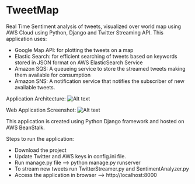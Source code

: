 # TweetMap

Real Time Sentiment analysis of tweets, visualized over world map using  AWS Cloud using Python, Django and Twitter Streaming API.
This application uses:
- Google Map API: for plotting the tweets on a map
- Elastic Search: for efficient searching of tweets based on keywords stored in JSON format on AWS ElasticSearch Service
- Amazon SQS: A queueing service to store the streamed tweets making them available for consumption
- Amazon SNS: A notification service that notifies the subscriber of new available tweets.

Application Architecture:
![Alt text](/../screenshots/arch.JPG?raw=true "Application Architecture")

Web Application Screenshot:
![Alt text](/../screenshots/appscreen.JPG?raw=true "Screenshot")


This application is created using Python Django framework and hosted on AWS BeanStalk.

Steps to run the application:

- Download the project
- Update Twitter and AWS keys in config.ini file.
- Run manage.py file --> python manage.py runserver
- To stream new tweets run TwitterStreamer.py and SentimentAnalyzer.py
- Access the application in browser --> http://localhost:8000
